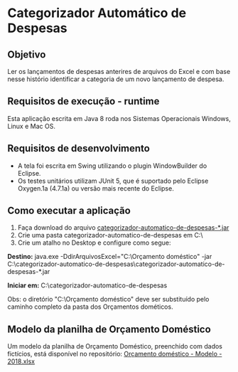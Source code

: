 # Categorizador Automático de Despesas
## Objetivo
Ler os lançamentos de despesas anterires de arquivos do Excel e com base nesse histório identificar a categoria de um novo lançamento de despesa.
## Requisitos de execução - runtime
Esta aplicação escrita em Java 8 roda nos Sistemas Operacionais Windows, Linux e Mac OS.
## Requisitos de desenvolvimento
* A tela foi escrita em Swing utilizando o plugin WindowBuilder do Eclipse.
* Os testes unitários utilizam JUnit 5, que é suportado pelo Eclipse Oxygen.1a (4.7.1a) ou versão mais recente do Eclipse. 

## Como executar a aplicação
1. Faça download do arquivo [categorizador-automatico-de-despesas-*.jar](../../releases/latest)
2. Crie uma pasta categorizador-automatico-de-despesas em C:\
3. Crie um atalho no Desktop e configure como segue:

**Destino:** java.exe -DdirArquivosExcel="C:\Orçamento doméstico" -jar C:\categorizador-automatico-de-despesas\categorizador-automatico-de-despesas-*.jar

**Iniciar em:** C:\categorizador-automatico-de-despesas

Obs: o diretório "C:\Orçamento doméstico" deve ser substituído pelo caminho completo da pasta dos Orçamentos dométicos.

## Modelo da planilha de Orçamento Doméstico
Um modelo da planilha de Orçamento Doméstico, preenchido com dados fictícios, está disponível no repositório: [Orçamento doméstico - Modelo - 2018.xlsx](/Or%C3%A7amento%20dom%C3%A9stico%20-%20Modelo%20-%202018.xlsx)